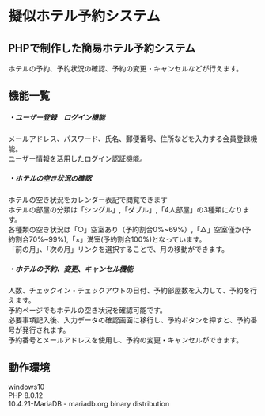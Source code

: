 # 擬似ホテル予約システム

## PHPで制作した簡易ホテル予約システム
ホテルの予約、予約状況の確認、予約の変更・キャンセルなどが行えます。

## 機能一覧
##### ・ユーザー登録　ログイン機能
メールアドレス、パスワード、氏名、郵便番号、住所などを入力する会員登録機能。<br>
ユーザー情報を活用したログイン認証機能。
##### ・ホテルの空き状況の確認
ホテルの空き状況をカレンダー表記で閲覧できます<br>
ホテルの部屋の分類は「シングル」,「ダブル」,「4人部屋」の3種類になります。<br>
各種類の空き状況は「○」空室あり（予約割合0%~69%）,「△」空室僅か(予約割合70%~99%),「×」満室(予約割合100%)となっています。<br>
「前の月」、「次の月」リンクを選択することで、月の移動ができます。
##### ・ホテルの予約、変更、キャンセル機能
人数、チェックイン・チェックアウトの日付、予約部屋数を入力して、予約を行えます。<br>
予約ページでもホテルの空き状況を確認可能です。<br>
必要事項記入後、入力データの確認画面に移行し、予約ボタンを押すと、予約番号が発行されます。<br>
予約番号とメールアドレスを使用し、予約の変更・キャンセルができます。
## 動作環境
windows10<br>
PHP 8.0.12<br>
10.4.21-MariaDB - mariadb.org binary distribution
